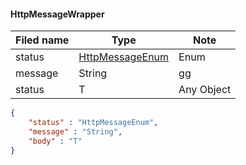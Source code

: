 #### HttpMessageWrapper
Filed name | Type | Note
------------ | ------------- | -------------
status | [HttpMessageEnum](https://github.com/ilyukou/iot-docs/tree/main/dto/HttpMessageEnum) | Enum
message | String | gg
status | T | Any Object

```json
{
    "status" : "HttpMessageEnum",
    "message" : "String",
    "body" : "T"
}

```
